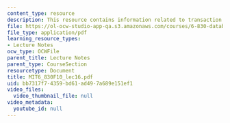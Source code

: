 ```yaml
---
content_type: resource
description: This resource contains information related to transaction coordinator.
file: https://ol-ocw-studio-app-qa.s3.amazonaws.com/courses/6-830-database-systems-fall-2010/bb7317f74359bd61ad497a689e151ef1_MIT6_830F10_lec16.pdf
file_type: application/pdf
learning_resource_types:
- Lecture Notes
ocw_type: OCWFile
parent_title: Lecture Notes
parent_type: CourseSection
resourcetype: Document
title: MIT6_830F10_lec16.pdf
uid: bb7317f7-4359-bd61-ad49-7a689e151ef1
video_files:
  video_thumbnail_file: null
video_metadata:
  youtube_id: null
---
```

